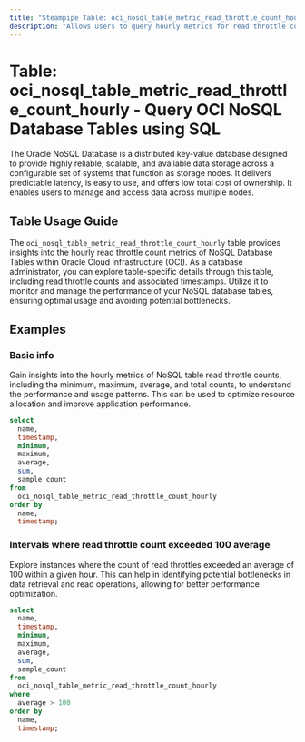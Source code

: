 ```yaml
---
title: "Steampipe Table: oci_nosql_table_metric_read_throttle_count_hourly - Query OCI NoSQL Database Tables using SQL"
description: "Allows users to query hourly metrics for read throttle count of NoSQL Database Tables in Oracle Cloud Infrastructure (OCI)."
---
```


# Table: oci_nosql_table_metric_read_throttle_count_hourly - Query OCI NoSQL Database Tables using SQL

The Oracle NoSQL Database is a distributed key-value database designed to provide highly reliable, scalable, and available data storage across a configurable set of systems that function as storage nodes. It delivers predictable latency, is easy to use, and offers low total cost of ownership. It enables users to manage and access data across multiple nodes.

## Table Usage Guide

The `oci_nosql_table_metric_read_throttle_count_hourly` table provides insights into the hourly read throttle count metrics of NoSQL Database Tables within Oracle Cloud Infrastructure (OCI). As a database administrator, you can explore table-specific details through this table, including read throttle counts and associated timestamps. Utilize it to monitor and manage the performance of your NoSQL database tables, ensuring optimal usage and avoiding potential bottlenecks.

## Examples

### Basic info
Gain insights into the hourly metrics of NoSQL table read throttle counts, including the minimum, maximum, average, and total counts, to understand the performance and usage patterns. This can be used to optimize resource allocation and improve application performance.

```sql
select
  name,
  timestamp,
  minimum,
  maximum,
  average,
  sum,
  sample_count
from
  oci_nosql_table_metric_read_throttle_count_hourly
order by
  name,
  timestamp;
```

### Intervals where read throttle count exceeded 100 average
Explore instances where the count of read throttles exceeded an average of 100 within a given hour. This can help in identifying potential bottlenecks in data retrieval and read operations, allowing for better performance optimization.

```sql
select
  name,
  timestamp,
  minimum,
  maximum,
  average,
  sum,
  sample_count
from
  oci_nosql_table_metric_read_throttle_count_hourly
where
  average > 100
order by
  name,
  timestamp;
```